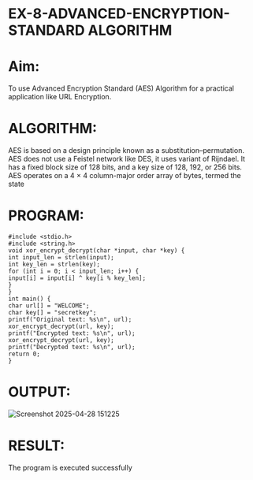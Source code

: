 # EX-8-ADVANCED-ENCRYPTION-STANDARD ALGORITHM
# Aim:
To use Advanced Encryption Standard (AES) Algorithm for a practical application like URL Encryption.

# ALGORITHM:
AES is based on a design principle known as a substitution–permutation.
AES does not use a Feistel network like DES, it uses variant of Rijndael.
It has a fixed block size of 128 bits, and a key size of 128, 192, or 256 bits.
AES operates on a 4 × 4 column-major order array of bytes, termed the state

# PROGRAM:
```
#include <stdio.h>
#include <string.h>
void xor_encrypt_decrypt(char *input, char *key) {
int input_len = strlen(input);
int key_len = strlen(key);
for (int i = 0; i < input_len; i++) {
input[i] = input[i] ^ key[i % key_len];
}
}
int main() {
char url[] = "WELCOME";
char key[] = "secretkey";
printf("Original text: %s\n", url);
xor_encrypt_decrypt(url, key);
printf("Encrypted text: %s\n", url);
xor_encrypt_decrypt(url, key);
printf("Decrypted text: %s\n", url);
return 0;
}
```

# OUTPUT:
![Screenshot 2025-04-28 151225](https://github.com/user-attachments/assets/4a969873-4e03-471c-a960-f39f42b15a35)

# RESULT:
The program is executed successfully


